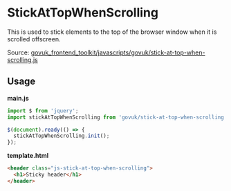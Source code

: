 # StickAtTopWhenScrolling

This is used to stick elements to the top of the browser window when
it is scrolled offscreen.

Source: [govuk_frontend_toolkit/javascripts/govuk/stick-at-top-when-scrolling.js](https://github.com/alphagov/govuk_frontend_toolkit/blob/master/javascripts/govuk/stick-at-top-when-scrolling.js)

## Usage

**main.js**

```javascript
import $ from 'jquery';
import stickAtTopWhenScrolling from 'govuk/stick-at-top-when-scrolling';

$(document).ready(() => {
  stickAtTopWhenScrolling.init();
});
```

**template.html**

```html
<header class="js-stick-at-top-when-scrolling">
  <h1>Sticky header</h1>
</header>
```
